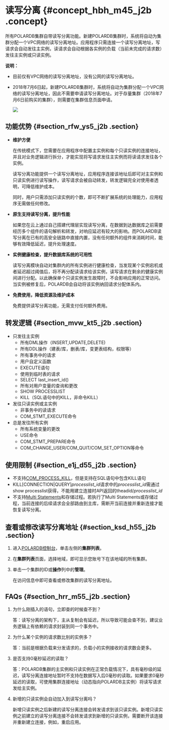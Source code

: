 # 读写分离 {#concept_hbh_m45_j2b .concept}

所有POLARDB集群自带读写分离功能。新建POLARDB集群时，系统将自动为集群分配一个VPC网络的读写分离地址。应用程序只需连接一个读写分离地址，写请求会自动发往主实例，读请求会自动根据各实例的负载（当前未完成的请求数）发往主实例或只读实例。

**说明：** 

-   目前仅有VPC网络的读写分离地址，没有公网的读写分离地址。
-   2018年7月6日起，新建POLARDB集群时，系统将自动为集群分配一个VPC网络的读写分离地址，因此不需要申请读写分离地址。对于存量集群（2018年7月6日前购买的集群），则需要在集群信息页面申请。

    ![](http://static-aliyun-doc.oss-cn-hangzhou.aliyuncs.com/assets/img/15443/15353621566843_zh-CN.png)


## 功能优势 {#section_rfw_ys5_j2b .section}

-   **维护方便**

    在传统模式下，您需要在应用程序中配置主实例和每个只读实例的连接地址，并且对业务逻辑进行拆分，才能实现将写请求发往主实例而将读请求发往各个实例。

    读写分离功能提供一个读写分离地址，应用程序连接该地址后即可对主实例和只读实例进行读写操作，读写请求会被自动转发，转发逻辑完全对使用者透明，可降低维护成本。

    同时，用户只需添加只读实例的个数，即可不断扩展系统的处理能力，应用程序无需做任何修改。

-   **原生支持读写分离，提升性能**

    如果您在云上通过自己搭建代理层实现读写分离，在数据到达数据库之前需要经历多个组件的语句解析和转发，对响应延迟有较大的影响。而POLARDB读写分离在已有的高安全链路中直接内置，没有任何额外的组件来消耗时间，能够有效降低延迟，提升处理速度。

-   **实例健康检查，提升数据库系统的可用性**

    读写分离模块自动对集群内的所有实例进行健康检查，当发现某个实例宕机或者延迟超过阈值后，将不再分配读请求给该实例，读写请求在剩余的健康实例间进行分配。以此确保单个只读实例发生故障时，不会影响应用的正常访问。当实例被修复后，POLARDB会自动将该实例纳回请求分配体系内。

-   **免费使用，降低资源及维护成本**

    免费提供读写分离功能，无需支付任何额外费用。


## 转发逻辑 {#section_mvw_kt5_j2b .section}

-   只发往主实例
    -   所有DML操作（INSERT,UPDATE,DELETE\)
    -   所有DDL操作（建表/库，删表/库，变更表结构，权限等）
    -   所有事务中的请求
    -   用户自定义函数
    -   EXECUTE语句
    -   使用到临时表的请求
    -   SELECT last\_insert\_id\(\)
    -   所有对用户变量的查询和更改
    -   SHOW PROCESSLIST
    -   KILL（SQL语句中的KILL，非命令KILL）
-   发往只读实例或主实例
    -   非事务中的读请求
    -   COM\_STMT\_EXECUTE命令
-   总是发往所有实例
    -   所有系统变量的更改
    -   USE命令
    -   COM\_STMT\_PREPARE命令
    -   COM\_CHANGE\_USER/COM\_QUIT/COM\_SET\_OPTION等命令

## 使用限制 {#section_e1j_d55_j2b .section}

-   不支持[COM\_PROCESS\_KILL](https://dev.mysql.com/doc/internals/en/com-process-kill.html)，但是支持在SQL语句中包含KILL语句
-   KILL\[CONNECTION|QUERY\]*processlist\_id*请求中的*processlist\_id*需通过show processlist获得，不能用建立连接时API返回的theadid/*processlist\_id*
-   不支持[Multi Statements](https://dev.mysql.com/doc/internals/en/multi-statement.html)和存储过程。若执行了Multi Statements或存储过程，当前连接的后续请求会全部路由到主库，需断开当前连接并重新连接才能恢复读写分离。

## 查看或修改读写分离地址 {#section_ksd_h55_j2b .section}

1.  进入[POLARDB控制台](https://polardb.console.aliyun.com/)，单击左侧的**集群列表**。
2.  在**集群列表**页面，选择地域，即可显示您账号下在该地域的所有集群。
3.  单击一个集群的ID或**操作**列中的**管理**。

    在访问信息中即可查看或修改集群的读写分离地址。


## FAQs {#section_hrr_m55_j2b .section}

1.  为什么刚插入的语句，立即查的时候查不到？

    答：读写分离的架构下，主从复制会有延迟，所以导致可能会查不到，建议业务逻辑上有依赖的请求封装到同一个事务中。

2.  为什么某个实例的请求数比别的实例多？

    答：当前是根据负载来分发请求的，负载小的实例接收的请求数会更多。

3.  是否支持0毫秒延迟的读取？

    答：POLARDB集群的主实例和只读实例在正常负载情况下，具有毫秒级的延迟，读写分离连接地址暂时不支持在数据写入后0毫秒的读取。如果要求0毫秒延迟的读取，可使用集群连接地址（动态指向POLARDB主实例）将读写请求发给主实例。

4.  新增的只读实例会自动加入到读写分离吗？

    新增只读实例之后新建的读写分离连接会转发请求到该只读实例。新增只读实例之前建立的读写分离连接不会转发请求到新增的只读实例，需要断开该连接并重新建立连接，例如，重启应用。


